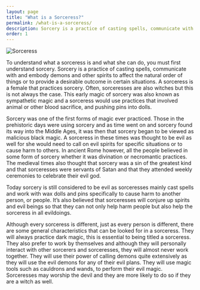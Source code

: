 ```yaml
---
layout: page
title: "What is a Sorceress?"
permalink: /what-is-a-sorceress/
description: Sorcery is a practice of casting spells, communicate with and embody demons and other spirits to affect the natural order of things or to provide a desirable outcome in certain situations. A sorceress is a female that practices sorcery.Sorcery is a practice of casting spells, communicate with and embody demons and other spirits to affect the natural order of things or to provide a desirable outcome in certain situations. A sorceress is a female that practices sorcery.
order: 1
---
```


![Sorceress]({{site.baseurl}}/assets/Sorceress1.jpg)

To understand what a sorceress is and what she can do, you must first understand sorcery. Sorcery is a practice of casting spells, communicate with and embody demons and other spirits to affect the natural order of things or to provide a desirable outcome in certain situations. A sorceress is a female that practices sorcery. Often, sorceresses are also witches but this is not always the case. This early magic of sorcery was also known as sympathetic magic and a sorceress would use practices that involved animal or other blood sacrifice, and pushing pins into dolls.

Sorcery was one of the first forms of magic ever practiced. Those in the prehistoric days were using sorcery and as time went on and sorcery found its way into the Middle Ages, it was then that sorcery began to be viewed as malicious black magic. A sorceress in these times was thought to be evil as well for she would need to call on evil spirits for specific situations or to cause harm to others. In ancient Rome however, all the people believed in some form of sorcery whether it was divination or necromantic practices. The medieval times also thought that sorcery was a sin of the greatest kind and that sorceresses were servants of Satan and that they attended weekly ceremonies to celebrate their evil god.

Today sorcery is still considered to be evil as sorceresses mainly cast spells and work with wax dolls and pins specifically to cause harm to another person, or people. It’s also believed that sorceresses will conjure up spirits and evil beings so that they can not only help harm people but also help the sorceress in all evildoings.

Although every sorceress is different, just as every person is different, there are some general characteristics that can be looked for in a sorceress. They will always practice dark magic, this is essential to being titled a sorceress. They also prefer to work by themselves and although they will personally interact with other sorcerers and sorceresses, they will almost never work together. They will use their power of calling demons quite extensively as they will use the evil demons for any of their evil plans. They will use magic tools such as cauldrons and wands, to perform their evil magic. Sorceresses may worship the devil and they are more likely to do so if they are a witch as well.
